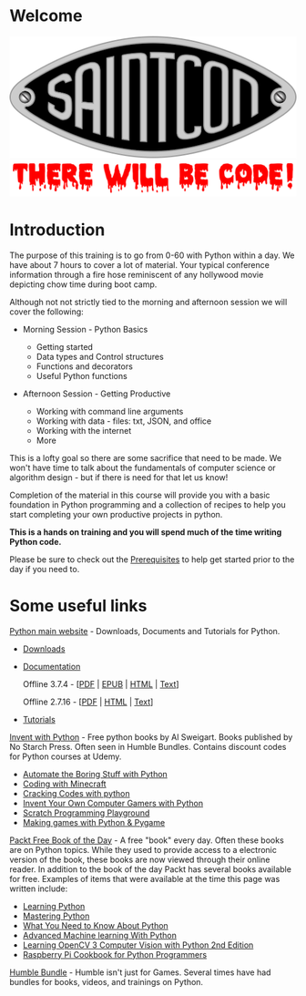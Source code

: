 
# Welcome
![Saintcon 2019](images/sc-logo-2019.svg) 
![There will be code!](images/ThereWillBeCode.png) 

# Introduction
The purpose of this training is to go from 0-60 with Python within a day.  We have about 7 hours to cover a lot of material.  Your typical conference information through a fire hose reminiscent of any hollywood movie depicting chow time during boot camp.

Although not  not strictly tied to the morning and afternoon session we will cover the following:

* Morning Session - Python Basics
  
    * Getting started
    * Data types and Control structures 
    * Functions and decorators
    * Useful Python functions 
* Afternoon Session - Getting Productive

    * Working with command line arguments 
    * Working with data - files: txt, JSON, and office
    * Working with the internet
    * More

This is a lofty goal so there are some sacrifice that need to be made.  We won't have time to talk about the fundamentals of computer science or algorithm design - but if there is need for that let us know!

Completion of the material in this course will provide you with a basic foundation in Python programming and a collection of recipes to help you start completing your own productive projects in python.   

**This is a hands on training and you will spend much of the time writing Python code.**

Please be sure to check out the [Prerequisites](Module00/module0-readme.md) to help get started prior to the day if you need to.  

# Some useful links
[Python main website](https://www.python.org/) - Downloads, Documents and Tutorials for Python.

- [Downloads](https://www.python.org/downloads/)
- [Documentation](https://www.python.org/doc/) 

    Offline 3.7.4 - [[PDF](https://docs.python.org/3/archives/python-3.7.4-docs-pdf-letter.zip) | [EPUB](https://docs.python.org/3/archives/python-3.7.4-docs.epub) | [HTML](https://docs.python.org/3/archives/python-3.7.4-docs-html.zip) | [Text](https://docs.python.org/3/archives/python-3.7.4-docs-text.zip)]

    Offline 2.7.16 - [[PDF](https://docs.python.org/2/archives/python-2.7.16-docs-pdf-letter.zip) | [HTML](https://docs.python.org/2/archives/python-2.7.16-docs-html.zip) | [Text](https://docs.python.org/2/archives/python-2.7.16-docs-text.zip)]

- [Tutorials]()

[Invent with Python](http://inventwithpython.com/) - Free python books by Al Sweigart.  Books published by No Starch Press.  Often seen in Humble Bundles.  Contains discount codes for Python courses at Udemy.

- [Automate the Boring Stuff with Python](http://inventwithpython.com/#automate)
- [Coding with Minecraft](http://inventwithpython.com/#minecraft)
- [Cracking Codes with python](http://inventwithpython.com/#cracking)
- [Invent Your Own Computer Gamers with Python](http://inventwithpython.com/#invent)
- [Scratch Programming Playground](http://inventwithpython.com/#scratch)
- [Making games with Python & Pygame](http://inventwithpython.com/#pygame)

[Packt Free Book of the Day](https://www.packtpub.com/free-learning) - A free "book" every day. Often these books are on Python topics.  While they used to provide access to a electronic version of the book, these books are now viewed through their online reader.  In addition to the book of the day Packt has several books available for free.  Examples of items that were available at the time this page was written include:

-  [Learning Python](https://www.packtpub.com/free-ebooks/learning-python)
- [Mastering Python](https://www.packtpub.com/free-ebooks/mastering-python)
- [What You Need to Know About Python](https://www.packtpub.com/free-ebooks/what-you-need-know-about-python)
- [Advanced Machine learning With Python](https://www.packtpub.com/free-ebooks/advanced-python-machine-learning)
- [Learning OpenCV 3 Computer Vision with Python 2nd Edition](https://www.packtpub.com/free-ebooks/opencv-python)
- [Raspberry Pi Cookbook for Python Programmers](https://www.packtpub.com/free-ebooks/python-raspberry-pi-cookbook)

[Humble Bundle](https://www.humblebundle.com/) - Humble isn't just for Games.  Several times have had bundles for books, videos, and trainings on Python.



